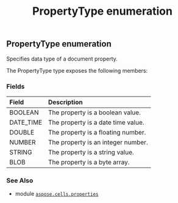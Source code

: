 ﻿---
title: PropertyType enumeration
second_title: Aspose.Cells for Python via .NET API References
description: 
type: docs
weight: 80
url: /aspose.cells.properties/propertytype/
is_root: false
---

## PropertyType enumeration

Specifies data type of a document property.



The PropertyType type exposes the following members:

### Fields
| Field | Description |
| :- | :- |
| BOOLEAN | The property is a boolean value. |
| DATE_TIME | The property is a date time value. |
| DOUBLE | The property is a floating number. |
| NUMBER | The property is an integer number. |
| STRING | The property is a string value. |
| BLOB | The property is a byte array. |



### See Also
* module [`aspose.cells.properties`](..)
